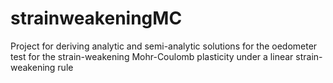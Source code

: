 # strainweakeningMC
Project for deriving analytic and semi-analytic solutions for the oedometer test for the strain-weakening Mohr-Coulomb plasticity under a linear strain-weakening rule
